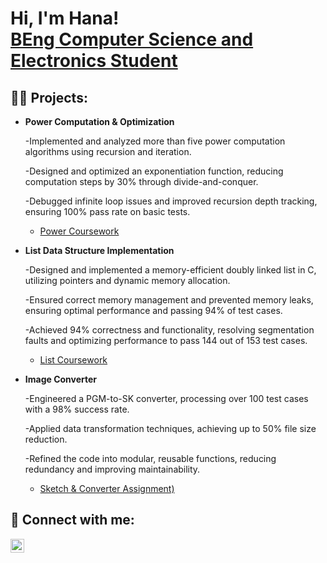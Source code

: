 <h1>Hi, I'm Hana! <br/> <a href="www.linkedin.com/in/hana-kashmiri-b111411a2">BEng Computer Science and Electronics Student</a>

<h2>👨‍💻 Projects:</h2>

- <b>Power Computation & Optimization  </b>

   -Implemented and analyzed more than five power computation algorithms using recursion and iteration.

  -Designed and optimized an exponentiation function, reducing computation steps by 30% through divide-and-conquer.

  -Debugged infinite loop issues and improved recursion depth tracking, ensuring 100% pass rate on basic tests. 
  - [Power Coursework](./Power.hs)
- <b>List Data Structure Implementation  </b>

  -Designed and implemented a memory-efficient doubly linked list in C, utilizing pointers and dynamic memory allocation.

  -Ensured correct memory management and prevented memory leaks, ensuring optimal performance and passing 94% of test
cases.

  -Achieved 94% correctness and functionality, resolving segmentation faults and optimizing performance to pass 144 out of 153
test cases. 
  - [List Coursework](list.c) 
- <b>Image Converter </b>

  -Engineered a PGM-to-SK converter, processing over 100 test cases with a 98% success rate.

  -Applied data transformation techniques, achieving up to 50% file size reduction.

  -Refined the code into modular, reusable functions, reducing redundancy and improving maintainability. 
  
  - [Sketch & Converter Assignment)](sketch.c)


<h2> 🤳 Connect with me:</h2>


[<img align="left" alt="JoshMadakor | LinkedIn" width="22px" src="https://cdn.jsdelivr.net/npm/simple-icons@v3/icons/linkedin.svg" />][linkedin]


[linkedin]: www.linkedin.com/in/hana-kashmiri-b111411a2
